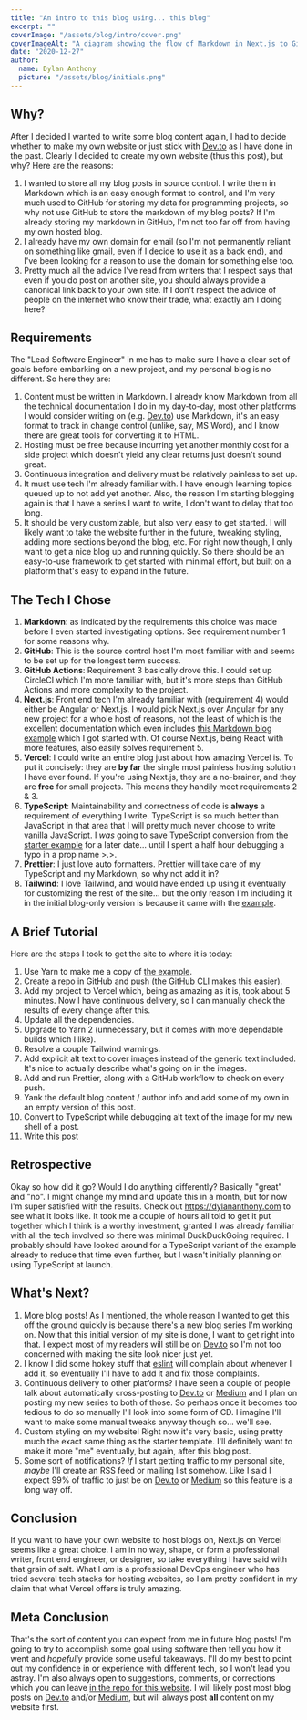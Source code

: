 ```yaml
---
title: "An intro to this blog using... this blog"
excerpt: ""
coverImage: "/assets/blog/intro/cover.png"
coverImageAlt: "A diagram showing the flow of Markdown in Next.js to GitHub Actions vis git push where Prettier is run, and finally to Vercel via autodeploy."
date: "2020-12-27"
author:
  name: Dylan Anthony
  picture: "/assets/blog/initials.png"
---
```


## Why?

After I decided I wanted to write some blog content again, I had to decide whether to make my own website or just stick
with [Dev.to] as I have done in the past. Clearly I decided to create my own website (thus this post), but why? Here are
the reasons:

1. I wanted to store all my blog posts in source control. I write them in Markdown which is an easy enough format to
   control, and I'm very much used to GitHub for storing my data for programming projects, so why not use GitHub to store
   the markdown of my blog posts? If I'm already storing my markdown in GitHub, I'm not too far off from having my
   own hosted blog.
2. I already have my own domain for email (so I'm not permanently reliant on something like gmail, even if I decide to
   use it as a back end), and I've been looking for a reason to use the domain for something else too.
3. Pretty much all the advice I've read from writers that I respect says that even if you do post on another site, you
   should always provide a canonical link back to your own site. If I don't respect the advice of people on the internet
   who know their trade, what exactly am I doing here?

## Requirements

The "Lead Software Engineer" in me has to make sure I have a clear set of goals before embarking on a new project, and
my personal blog is no different. So here they are:

1. Content must be written in Markdown. I already know Markdown from all the technical documentation I do in my day-to-day,
   most other platforms I would consider writing on (e.g. [Dev.to]) use Markdown, it's an easy format to track in change
   control (unlike, say, MS Word), and I know there are great tools for converting it to HTML.
2. Hosting must be free because incurring yet another monthly cost for a side project which doesn't yield any clear
   returns just doesn't sound great.
3. Continuous integration and delivery must be relatively painless to set up.
4. It must use tech I'm already familiar with. I have enough learning topics queued up to not add yet another. Also, the
   reason I'm starting blogging again is that I have a series I want to write, I don't want to delay that too long.
5. It should be very customizable, but also very easy to get started. I will likely want to take the website further in
   the future, tweaking styling, adding more sections beyond the blog, etc. For right now though, I only want to get
   a nice blog up and running quickly. So there should be an easy-to-use framework to get started with minimal effort,
   but built on a platform that's easy to expand in the future.

## The Tech I Chose

1. **Markdown**: as indicated by the requirements this choice was made before I even started investigating options. See
   requirement number 1 for some reasons why.
2. **GitHub**: This is the source control host I'm most familiar with and seems to be set up for the longest term success.
3. **GitHub Actions**: Requirement 3 basically drove this. I could set up CircleCI which I'm more familiar with, but
   it's more steps than GitHub Actions and more complexity to the project.
4. **Next.js**: Front end tech I'm already familiar with (requirement 4) would either be Angular or Next.js. I would
   pick Next.js over Angular for any new project for a whole host of reasons, not the least of which is the excellent
   documentation which even includes [this Markdown blog example][blog starter] which I got started with. Of course
   Next.js, being React with more features, also easily solves requirement 5.
5. **Vercel**: I could write an entire blog just about how amazing Vercel is. To put it concisely: they are **by far** the
   single most painless hosting solution I have ever found. If you're using Next.js, they are a no-brainer,
   and they are **free** for small projects. This means they handily meet requirements 2 & 3.
6. **TypeScript**: Maintainability and correctness of code is **always** a requirement of everything I write.
   TypeScript is so much better than JavaScript in that area that I will pretty much never choose to write vanilla
   JavaScript. I _was_ going to save TypeScript conversion from the [starter example][blog starter] for a later date...
   until I spent a half hour debugging a typo in a prop name >.>.
7. **Prettier**: I just love auto formatters. Prettier will take care of my TypeScript and my Markdown, so why not add
   it in?
8. **Tailwind**: I love Tailwind, and would have ended up using it eventually for customizing the rest of the site...
   but the only reason I'm including it in the initial blog-only version is because it came with the [example][blog starter].

## A Brief Tutorial

Here are the steps I took to get the site to where it is today:

1. Use Yarn to make me a copy of [the example][blog starter].
2. Create a repo in GitHub and push (the [GitHub CLI](https://cli.github.com) makes this easier).
3. Add my project to Vercel which, being as amazing as it is, took about 5 minutes. Now I have continuous delivery,
   so I can manually check the results of every change after this.
4. Update all the dependencies.
5. Upgrade to Yarn 2 (unnecessary, but it comes with more dependable builds which I like).
6. Resolve a couple Tailwind warnings.
7. Add explicit alt text to cover images instead of the generic text included. It's nice to actually describe what's
   going on in the images.
8. Add and run Prettier, along with a GitHub workflow to check on every push.
9. Yank the default blog content / author info and add some of my own in an empty version of this post.
10. Convert to TypeScript while debugging alt text of the image for my new shell of a post.
11. Write this post

## Retrospective

Okay so how did it go? Would I do anything differently? Basically "great" and "no". I might change my mind and update
this in a month, but for now I'm super satisfied with the results. Check out https://dylananthony.com to see what it
looks like. It took me a couple of hours all told to get it put together which I think is a worthy investment, granted I
was already familiar with all the tech involved so there was minimal DuckDuckGoing required. I probably should have looked
around for a TypeScript variant of the example already to reduce that time even further, but I wasn't initially planning
on using TypeScript at launch.

## What's Next?

1. More blog posts! As I mentioned, the whole reason I wanted to get this off the ground quickly is because there's a
   new blog series I'm working on. Now that this initial version of my site is done, I want to get right into that. I
   expect most of my readers will still be on [Dev.to] so I'm not too concerned with making the site look nicer just yet.
2. I know I did some hokey stuff that [eslint] will complain about whenever I add it, so eventually I'll have to add it
   and fix those complaints.
3. Continuous delivery to other platforms? I have seen a couple of people talk about automatically cross-posting to [Dev.to] or [Medium]
   and I plan on posting my new series to both of those. So perhaps once it becomes too tedious to do so manually I'll
   look into some form of CD. I imagine I'll want to make some manual tweaks anyway though so... we'll see.
4. Custom styling on my website! Right now it's very basic, using pretty much the exact same thing as the starter
   template. I'll definitely want to make it more "me" eventually, but again, after this blog post.
5. Some sort of notifications? _If_ I start getting traffic to my personal site, _maybe_ I'll create an RSS feed or
   mailing list somehow. Like I said I expect 99% of traffic to just be on [Dev.to] or [Medium] so this feature is a
   long way off.

## Conclusion

If you want to have your own website to host blogs on, Next.js on Vercel seems like a great choice. I am in no way,
shape, or form a professional writer, front end engineer, or designer, so take everything I have said with that grain of
salt. What I _am_ is a professional DevOps engineer who has tried several tech stacks for hosting websites,
so I am pretty confident in my claim that what Vercel offers is truly amazing.

## Meta Conclusion

That's the sort of content you can expect from me in future blog posts! I'm going to try to accomplish some goal using
software then tell you how it went and _hopefully_ provide some useful takeaways. I'll do my best to point out my
confidence in or experience with different tech, so I won't lead you astray. I'm also always open to suggestions,
comments, or corrections which you can leave [in the repo for this website][repo]. I will likely post most blog posts on
[Dev.to] and/or [Medium], but will always post **all** content on my website first.

[dev.to]: https://dev.to
[blog starter]: https://github.com/vercel/next.js/tree/canary/examples/blog-starter
[eslint]: https://eslint.org
[medium]: https://medium.com
[repo]: https://github.com/dbanty/dylananthony.com
